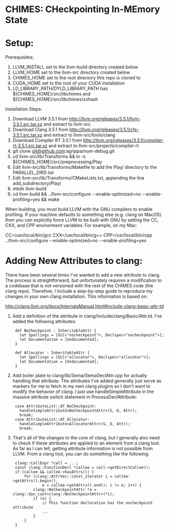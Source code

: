 CHIMES: CHeckpointing In-MEmory State
=========

Setup:
======

Prerequisites:
1. LLVM_INSTALL set to the llvm-build directory created below
2. LLVM_HOME set to the llvm-src directory created below
3. CHIMES_HOME set to the root directory this repo is cloned to
4. CUDA_HOME set to the root of your CUDA installation
5. LD_LIBRARY_PATH/DYLD_LIBRARY_PATH has ${CHIMES_HOME}/src/libchimes and ${CHIMES_HOME}/src/libchimes/xxhash

Installation Steps:
1. Download LLVM 3.5.1 from http://llvm.org/releases/3.5.1/llvm-3.5.1.src.tar.xz and extract to llvm-src
2. Download Clang 3.5.1 from http://llvm.org/releases/3.5.1/cfe-3.5.1.src.tar.xz and extract to llvm-src/tools/clang
3. Download Compiler RT 3.5.1 from http://llvm.org/releases/3.5.1/compiler-rt-3.5.1.src.tar.xz and extract to llvm-src/projects/compiler-rt
4. git clone git@github.com:agrippa/num-debug.git
5. cd llvm-src/lib/Transforms && ln -s ${CHIMES_HOME}/src/preprocessing/Play
6. Edit llvm-src/lib/Transforms/Makefile to add the Play/ directory to the PARALLEL_DIRS list
7. Edit llvm-src/lib/Transforms/CMakeLists.txt, appending the line add_subdirectory(Play)
8. mkdir llvm-build
9. cd llvm-build && ../llvm-src/configure --enable-optimized=no --enable-profiling=yes && make

When building, you must build LLVM with the GNU compilers to enable profiling.
If your machine defaults to something else (e.g. clang on MacOS) then you can
explicitly force LLVM to be built with GNU by setting the CC, CXX, and CPP
environment variables. For example, on my Mac:

CC=/usr/local/bin/gcc CXX=/usr/local/bin/g++ CPP=/usr/local/bin/cpp \
    ../llvm-src/configure --enable-optimized=no --enable-profiling=yes


Adding New Attributes to clang:
=============================

There have been several times I've wanted to add a new attribute to clang. The
process is straightforward, but unfortunately requires a modification to a
codebase that is not versioned with the rest of the CHIMES code (the clang
repo). Therefore, I include a step-by-step guide to reproduce my changes in your
own clang installation. This information is based on:

http://clang.llvm.org/docs/InternalsManual.html#include-clang-basic-attr-td

1. Add a definition of the attribute in clang/include/clang/Basic/Attr.td. I've
   added the following attributes:

        def NoCheckpoint : InheritableAttr {
          let Spellings = [GCC<"nocheckpoint">, Declspec<"nocheckpoint">];
          let Documentation = [Undocumented];
        }
        
        def Allocator : InheritableAttr {
          let Spellings = [GCC<"allocator">, Declspec<"allocator">];
          let Documentation = [Undocumented];
        }

2. Add boiler plate to clang/lib/Sema/SemaDeclAttr.cpp for actually handling
   that attribute. The attributes I've added generally just serve as markers for
   me to fetch in my own clang plugins so I don't want to modify the behavior of
   clang. I just use handleSimpleAttribute in the massive attribute switch
   statement in ProcessDeclAttribute:

        case AttributeList::AT_NoCheckpoint:
          handleSimpleAttribute<NoCheckpointAttr>(S, D, Attr);
          break;
        case AttributeList::AT_Allocator:
          handleSimpleAttribute<AllocatorAttr>(S, D, Attr);
          break;

3. That's all of the changes to the core of clang, but I generally also need to
   check if these attributes are applied to an element from a clang tool. As far
   as I can tell, getting attribute information is not possible from LLVM. From
   a clang tool, you can do something like the following:

        clang::CallExpr *call = ...;
        const clang::FunctionDecl *callee = call->getDirectCallee();
        if (callee && callee->hasAttrs()) {
            for (clang::AttrVec::const_iterator i = callee->getAttrs().begin(),
                    e = callee->getAttrs().end(); i != e; i++) {
                clang::NoCheckpointAttr *a = clang::dyn_cast<clang::NoCheckpointAttr>(*i);
                if (a) {
                    // This function declaration has the nocheckpoint attribute
                    ...
                }
            }
        }

